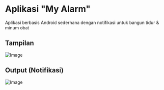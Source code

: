 # Aplikasi "My Alarm"
Aplikasi berbasis Android sederhana dengan notifikasi untuk bangun tidur & minum obat

## Tampilan 
![Image](https://github.com/user-attachments/assets/db3bf1cc-5f33-478d-a1f6-788bef1488ff)

## Output (Notifikasi)
![Image](https://github.com/user-attachments/assets/040e72d2-ce59-4ad5-a078-8e026bb8c8c6)
